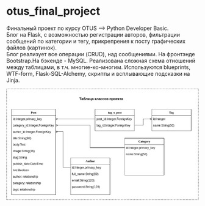 # otus_final_project
Финальный проект по курсу OTUS --> Python Developer Basic.    
Блог на Flask, с возможностью регистрации авторов, фильтрации сообщений по категории и тегу, прикрепрения  к посту графических файлов (картинок).     
Блог реализует все операции (CRUD), над сообщениями. На фронтэнде Bootstrap.На бэкенде - MySQL. Реализована сложная схема отношений между таблицами, в т.ч. многие-ко-многим. Используются blueprints, WTF-form, Flask-SQL-Alchemy, скрипты и всплывающие подсказки  на Jinja.   

![](https://github.com/petr0vsk/otus_final_project/blob/master/Diagramm.png)
